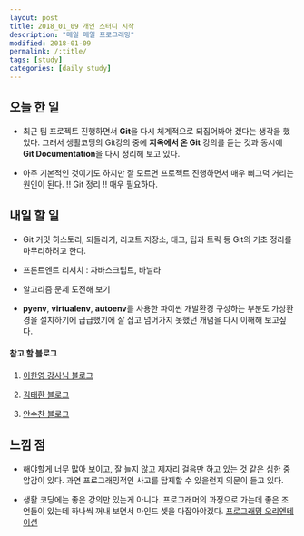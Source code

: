 ```yaml
---
layout: post
title: 2018_01_09 개인 스터디 시작
description: "매일 매일 프로그래밍"
modified: 2018-01-09
permalink: /:title/
tags: [study]
categories: [daily study]
---
```



## 오늘 한 일

- 최근 팀 프로젝트 진행하면서 **Git**을 다시 체계적으로 되집어봐야 겠다는 생각을 했었다. 
  그래서 생활코딩의 Git강의 중에 **지옥에서 온 Git** 강의를 듣는 것과 동시에 **Git Documentation**을 다시 정리해 보고 있다.

- 아주 기본적인 것이기도 하지만 잘 모르면 프로젝트 진행하면서 매우 삐그덕 거리는 원인이 된다. 
  !! Git 정리 !! 매우 필요하다.

## 내일 할 일

- Git 커밋 히스토리, 되돌리기, 리코트 저장소, 태그, 팁과 트릭 등 Git의 기초 정리를 마무리하려고 한다.

- 프론트엔트 리서치 : 자바스크립트, 바닐라

- 알고리즘 문제 도전해 보기

- **pyenv**, **virtualenv**, **autoenv**를 사용한 파이썬 개발환경 구성하는 부분도 가상환경을 설치하기에 급급했기에 잘 집고 넘어가지 못했던 개념을 다시 이해해 보고싶다.

#### 참고 할 블로그

1. [이한영 강사님 블로그](https://lhy.kr/configuring-the-python-development-environment-with-pyenv-and-virtualenv)

2. [김태환 블로그](http://taewan.kim/post/python_virtual_env/)

3. [안수찬 블로그](https://ansuchan.com/how-to-set-python-dev-env/)



## 느낌 점

- 해야할게 너무 많아 보이고, 잘 늘지 않고 제자리 걸음만 하고 있는 것 같은 심한 중압감이 있다. 과연 프로그래밍적인 사고를 탑제할 수 있을런지 의문이 들고 있다.

- 생활 코딩에는 좋은 강의만 있는게 아니다. 프로그래머의 과정으로 가는데 좋은 조언들이 있는데 하나씩 꺼내 보면서 마인드 셋을 다잡아야겠다. [프로그래밍 오리엔테이션](https://opentutorials.org/course/1189/6341)
